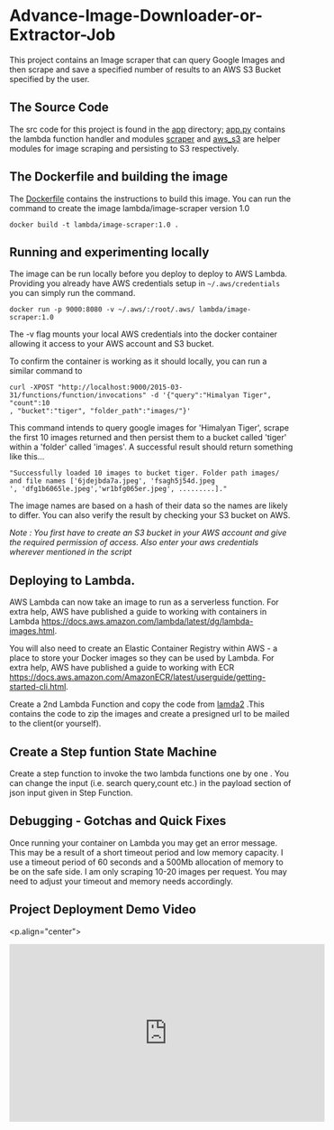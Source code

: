 # Advance-Image-Downloader-or-Extractor-Job
This project contains an Image scraper that can query Google Images and then scrape
and save a specified number of results to an AWS S3 Bucket specified by the user.

## The Source Code
The src code for this project is found in the [app](./Image%20Scraper/app) directory; [app.py](./Image%20Scraper/app/app.py)
contains the lambda function handler and modules [scraper](./Image%20Scraper/app/scraper) and [aws_s3](./Image%20Scraper/app/aws_s3)
are helper modules for image scraping and persisting to S3 respectively.

## The Dockerfile and building the image
The [Dockerfile](./Image%20Scraper/Dockerfile) contains the instructions to build this image. You can
run the command to create the image lambda/image-scraper version 1.0
```
docker build -t lambda/image-scraper:1.0 .
```

## Running and experimenting locally
The image can be run locally before you deploy to deploy to AWS Lambda. Providing
you already have AWS credentials setup in `~/.aws/credentials` you can simply run the
command.
```
docker run -p 9000:8080 -v ~/.aws/:/root/.aws/ lambda/image-scraper:1.0
```
The -v flag mounts your local AWS credentials into the docker container allowing it access
to your AWS account and S3 bucket.

To confirm the container is working as it should locally, you can run a similar command to
```
curl -XPOST "http://localhost:9000/2015-03-31/functions/function/invocations" -d '{"query":"Himalyan Tiger", "count":10
, "bucket":"tiger", "folder_path":"images/"}'
```
This command intends to query google images for 'Himalyan Tiger', scrape the first 10 images
returned and then persist them to a bucket called 'tiger' within a 'folder' called
'images'. A successful result should return something like this...
```
"Successfully loaded 10 images to bucket tiger. Folder path images/ and file names ['6jdejbda7a.jpeg', 'fsagh5j54d.jpeg
', 'dfg1b6065le.jpeg','wr1bfg065er.jpeg', .........]."
```
The image names are based on a hash of their data so the names are likely to differ. You can also 
verify the result by checking your S3 bucket on AWS.

*Note : You first have to create an S3 bucket in your AWS account and give the required permission of access. Also enter your aws credentials wherever mentioned in the script*

## Deploying to Lambda.
AWS Lambda can now take an image to run as a serverless function. For extra help, AWS have published a guide to working with containers in 
Lambda https://docs.aws.amazon.com/lambda/latest/dg/lambda-images.html.

You will also need to create an Elastic Container Registry within AWS - a place to 
store your Docker images so they can be used by Lambda. For extra help, AWS have published
a guide to working with ECR https://docs.aws.amazon.com/AmazonECR/latest/userguide/getting-started-cli.html.

Create a 2nd Lambda Function and copy the code from [lamda2](./lamda2.py) .This contains the code to zip the images and create a presigned url to be mailed to the client(or yourself).

## Create a Step funtion State Machine
Create a step function to invoke the two lambda functions one by one . You can change the input (i.e. search query,count etc.) in the payload section of json input given in Step Function.

## Debugging - Gotchas and Quick Fixes
Once running your container on Lambda you may get an error message. This may be a result of a short
timeout period and low memory capacity. I use a timeout period of 60 seconds and a
500Mb allocation of memory to be on the safe side. I am only scraping 10-20 images per request. You
may need to adjust your timeout and memory needs accordingly.

## Project Deployment Demo Video

<p.align="center">
<iframe width="560" height="315" src="https://www.youtube.com/embed/pGK9_2yub7U" title="YouTube video player" frameborder="0" allow="accelerometer; autoplay; clipboard-write; encrypted-media; gyroscope; picture-in-picture" allowfullscreen></iframe>
</p>


